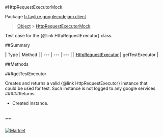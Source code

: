 #HttpRequestExecutorMock

Package [fr.faylixe.googlecodejam.client](README.md)<br>
> [Object](../../../java/lang/Object.md) > [HttpRequestExecutorMock](HttpRequestExecutorMock.md)

Test case for the {@link HttpRequestExecutor} class.

##Summary


| Type | Method |
| --- | --- | --- |
| [HttpRequestExecutor](/executor/HttpRequestExecutor.md) | getTestExecutor |

##Methods

###getTestExecutor


Creates and returns a valid {@link HttpRequestExecutor}
 instance that could be used for test. Such instance is not
 logged to any google services.
#####Returns


* Created instance.

--
---
[![Marklet](https://img.shields.io/badge/Generated%20by-Marklet-green.svg)](https://github.com/Faylixe/marklet)